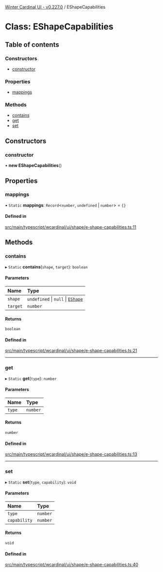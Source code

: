 [Winter Cardinal UI - v0.227.0](../index.md) / EShapeCapabilities

# Class: EShapeCapabilities

## Table of contents

### Constructors

- [constructor](EShapeCapabilities.md#constructor)

### Properties

- [mappings](EShapeCapabilities.md#mappings)

### Methods

- [contains](EShapeCapabilities.md#contains)
- [get](EShapeCapabilities.md#get)
- [set](EShapeCapabilities.md#set)

## Constructors

### constructor

• **new EShapeCapabilities**()

## Properties

### mappings

▪ `Static` **mappings**: `Record`<`number`, `undefined` \| `number`\> = `{}`

#### Defined in

[src/main/typescript/wcardinal/ui/shape/e-shape-capabilities.ts:11](https://github.com/winter-cardinal/winter-cardinal-ui/blob/v0.227.0/src/main/typescript/wcardinal/ui/shape/e-shape-capabilities.ts#L11)

## Methods

### contains

▸ `Static` **contains**(`shape`, `target`): `boolean`

#### Parameters

| Name | Type |
| :------ | :------ |
| `shape` | `undefined` \| ``null`` \| [`EShape`](../interfaces/EShape.md) |
| `target` | `number` |

#### Returns

`boolean`

#### Defined in

[src/main/typescript/wcardinal/ui/shape/e-shape-capabilities.ts:21](https://github.com/winter-cardinal/winter-cardinal-ui/blob/v0.227.0/src/main/typescript/wcardinal/ui/shape/e-shape-capabilities.ts#L21)

___

### get

▸ `Static` **get**(`type`): `number`

#### Parameters

| Name | Type |
| :------ | :------ |
| `type` | `number` |

#### Returns

`number`

#### Defined in

[src/main/typescript/wcardinal/ui/shape/e-shape-capabilities.ts:13](https://github.com/winter-cardinal/winter-cardinal-ui/blob/v0.227.0/src/main/typescript/wcardinal/ui/shape/e-shape-capabilities.ts#L13)

___

### set

▸ `Static` **set**(`type`, `capability`): `void`

#### Parameters

| Name | Type |
| :------ | :------ |
| `type` | `number` |
| `capability` | `number` |

#### Returns

`void`

#### Defined in

[src/main/typescript/wcardinal/ui/shape/e-shape-capabilities.ts:40](https://github.com/winter-cardinal/winter-cardinal-ui/blob/v0.227.0/src/main/typescript/wcardinal/ui/shape/e-shape-capabilities.ts#L40)
